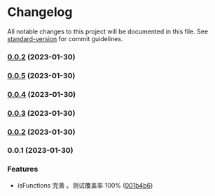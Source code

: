 # Changelog

All notable changes to this project will be documented in this file. See [standard-version](https://github.com/conventional-changelog/standard-version) for commit guidelines.

### [0.0.2](https://github.com/laoer536/js-utils/compare/v0.0.5...v0.0.2) (2023-01-30)

### [0.0.5](https://github.com/laoer536/js-utils/compare/v0.0.4...v0.0.5) (2023-01-30)

### [0.0.4](https://github.com/laoer536/js-utils/compare/v0.0.3...v0.0.4) (2023-01-30)

### [0.0.3](https://github.com/laoer536/js-utils/compare/v0.0.2...v0.0.3) (2023-01-30)

### [0.0.2](https://github.com/laoer536/js-utils/compare/v0.0.1...v0.0.2) (2023-01-30)

### 0.0.1 (2023-01-30)


### Features

* isFunctions 完善 。测试覆盖率 100% ([001b4b6](https://github.com/laoer536/js-utils/commit/001b4b6c82b2437f59814b3e5ad114a576e0e183))
